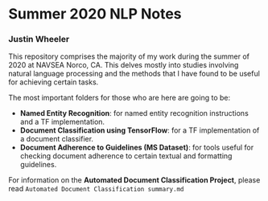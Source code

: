 # Summer 2020 NLP Notes
### Justin Wheeler

This repository comprises the majority of my work during the summer of 2020 at NAVSEA Norco, CA. This delves mostly into studies involving natural language processing and the methods that I have found to be useful for achieving certain tasks.

The most important folders for those who are here are going to be:  

- **Named Entity Recognition**: for named entity recognition instructions and a TF implementation.
- **Document Classification using TensorFlow**: for a TF implementation of a document classifier.
- **Document Adherence to Guidelines (MS Dataset)**: for tools useful for checking document adherence to certain textual and formatting guidelines.

For information on the **Automated Document Classification Project**, please read `Automated Document Classification summary.md`